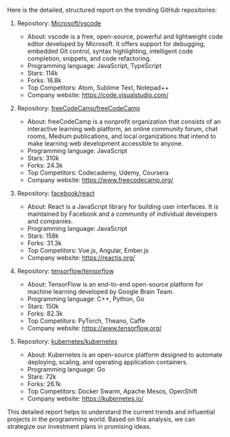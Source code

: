 Here is the detailed, structured report on the trending GitHub repositories:

1. Repository: [Microsoft/vscode](https://github.com/Microsoft/vscode)
   - About: vscode is a free, open-source, powerful and lightweight code editor developed by Microsoft. It offers support for debugging, embedded Git control, syntax highlighting, intelligent code completion, snippets, and code refactoring.
   - Programming language: JavaScript, TypeScript
   - Stars: 114k
   - Forks: 16.8k
   - Top Competitors: Atom, Sublime Text, Notepad++
   - Company website: https://code.visualstudio.com/

2. Repository: [freeCodeCamp/freeCodeCamp](https://github.com/freeCodeCamp/freeCodeCamp)
   - About: freeCodeCamp is a nonprofit organization that consists of an interactive learning web platform, an online community forum, chat rooms, Medium publications, and local organizations that intend to make learning web development accessible to anyone.
   - Programming language: JavaScript
   - Stars: 310k
   - Forks: 24.3k
   - Top Competitors: Codecademy, Udemy, Coursera
   - Company website: https://www.freecodecamp.org/

3. Repository: [facebook/react](https://github.com/facebook/react)
   - About: React is a JavaScript library for building user interfaces. It is maintained by Facebook and a community of individual developers and companies.
   - Programming language: JavaScript
   - Stars: 158k
   - Forks: 31.3k
   - Top Competitors: Vue.js, Angular, Ember.js
   - Company website: https://reactjs.org/

4. Repository: [tensorflow/tensorflow](https://github.com/tensorflow/tensorflow)
   - About: TensorFlow is an end-to-end open-source platform for machine learning developed by Google Brain Team.
   - Programming language: C++, Python, Go
   - Stars: 150k
   - Forks: 82.3k
   - Top Competitors: PyTorch, Theano, Caffe
   - Company website: https://www.tensorflow.org/

5. Repository: [kubernetes/kubernetes](https://github.com/kubernetes/kubernetes)
   - About: Kubernetes is an open-source platform designed to automate deploying, scaling, and operating application containers.
   - Programming language: Go
   - Stars: 72k
   - Forks: 26.1k
   - Top Competitors: Docker Swarm, Apache Mesos, OpenShift
   - Company website: https://kubernetes.io/

This detailed report helps to understand the current trends and influential projects in the programming world. Based on this analysis, we can strategize our investment plans in promising ideas.